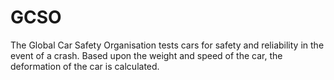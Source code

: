 # GCSO
The Global Car Safety Organisation tests cars for safety and reliability in the event of a crash.
Based upon the weight and speed of the car, the deformation of the car is calculated.
